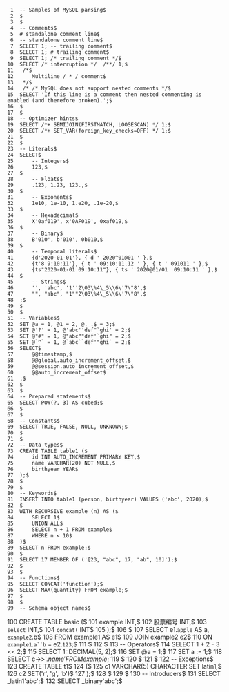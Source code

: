      1	-- Samples of MySQL parsing$
     2	$
     3	$
     4	-- Comments$
     5	# standalone comment line$
     6	-- standalone comment line$
     7	SELECT 1; -- trailing comment$
     8	SELECT 1; # trailing comment$
     9	SELECT 1; /* trailing comment */$
    10	SELECT /* interruption */  /**/ 1;$
    11	 /*$
    12	    Multiline / * / comment$
    13	 */$
    14	 /* /* MySQL does not support nested comments */$
    15	SELECT 'If this line is a comment then nested commenting is enabled (and therefore broken).';$
    16	$
    17	$
    18	-- Optimizer hints$
    19	SELECT /*+ SEMIJOIN(FIRSTMATCH, LOOSESCAN) */ 1;$
    20	SELECT /*+ SET_VAR(foreign_key_checks=OFF) */ 1;$
    21	$
    22	$
    23	-- Literals$
    24	SELECT$
    25	    -- Integers$
    26	    123,$
    27	$
    28	    -- Floats$
    29	    .123, 1.23, 123.,$
    30	$
    31	    -- Exponents$
    32	    1e10, 1e-10, 1.e20, .1e-20,$
    33	$
    34	    -- Hexadecimal$
    35	    X'0af019', x'0AF019', 0xaf019,$
    36	$
    37	    -- Binary$
    38	    B'010', b'010', 0b010,$
    39	$
    40	    -- Temporal literals$
    41	    {d'2020-01-01'}, { d ' 2020^01@01 ' },$
    42	    {t'8 9:10:11'}, { t ' 09:10:11.12 ' }, { t ' 091011 ' },$
    43	    {ts"2020-01-01 09:10:11"}, { ts ' 2020@01/01  09:10:11 ' },$
    44	$
    45	    -- Strings$
    46	    '', 'abc', '1''2\03\%4\_5\\6\'7\"8',$
    47	    "", "abc", "1""2\03\%4\_5\\6\'7\"8",$
    48	;$
    49	$
    50	$
    51	-- Variables$
    52	SET @a = 1, @1 = 2, @._.$ = 3;$
    53	SET @'?' = 1, @'abc''def"`ghi' = 2;$
    54	SET @"#" = 1, @"abc""def'`ghi" = 2;$
    55	SET @`^` = 1, @`abc``def'"ghi` = 2;$
    56	SELECT$
    57	    @@timestamp,$
    58	    @@global.auto_increment_offset,$
    59	    @@session.auto_increment_offset,$
    60	    @@auto_increment_offset$
    61	;$
    62	$
    63	$
    64	-- Prepared statements$
    65	SELECT POW(?, 3) AS cubed;$
    66	$
    67	$
    68	-- Constants$
    69	SELECT TRUE, FALSE, NULL, UNKNOWN;$
    70	$
    71	$
    72	-- Data types$
    73	CREATE TABLE table1 ($
    74	    id INT AUTO_INCREMENT PRIMARY KEY,$
    75	    name VARCHAR(20) NOT NULL,$
    76	    birthyear YEAR$
    77	);$
    78	$
    79	$
    80	-- Keywords$
    81	INSERT INTO table1 (person, birthyear) VALUES ('abc', 2020);$
    82	$
    83	WITH RECURSIVE example (n) AS ($
    84	    SELECT 1$
    85	    UNION ALL$
    86	    SELECT n + 1 FROM example$
    87	    WHERE n < 10$
    88	)$
    89	SELECT n FROM example;$
    90	$
    91	SELECT 17 MEMBER OF ('[23, "abc", 17, "ab", 10]');$
    92	$
    93	$
    94	-- Functions$
    95	SELECT CONCAT('function');$
    96	SELECT MAX(quantity) FROM example;$
    97	$
    98	$
    99	-- Schema object names$
   100	CREATE TABLE basic ($
   101	    example INT,$
   102	    股票编号 INT,$
   103	    `select` INT,$
   104	    `concat(` INT$
   105	);$
   106	$
   107	SELECT e1.`apple` AS a, `example2`.b$
   108	FROM example1 AS e1$
   109	JOIN example2 e2$
   110	ON `example1`.`a``b` = e2.`123`;$
   111	$
   112	$
   113	-- Operators$
   114	SELECT 1 + 2 - 3 << 2;$
   115	SELECT 1::DECIMAL(5, 2);$
   116	SET @a = 1;$
   117	SET a := 1;$
   118	SELECT c->>'$.name' FROM example;$
   119	$
   120	$
   121	$
   122	-- Exceptions$
   123	CREATE TABLE t1$
   124	($
   125	    c1 VARCHAR(5) CHARACTER SET latin1,$
   126	    c2 SET('r', 'g', 'b')$
   127	);$
   128	$
   129	$
   130	-- Introducers$
   131	SELECT _latin1'abc';$
   132	SELECT _binary'abc';$
